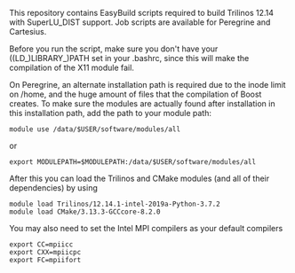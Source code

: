 This repository contains EasyBuild scripts required to build Trilinos 12.14 with SuperLU_DIST support.
Job scripts are available for Peregrine and Cartesius.

Before you run the script, make sure you don't have your ((LD_)LIBRARY_)PATH set in your .bashrc, since this will make the compilation of the X11 module fail.

On Peregrine, an alternate installation path is required due to the inode limit on /home, and the huge amount of files that the compilation of Boost creates.
To make sure the modules are actually found after installation in this installation path, add the path to your module path:

```
module use /data/$USER/software/modules/all
```

or

```
export MODULEPATH=$MODULEPATH:/data/$USER/software/modules/all
```

After this you can load the Trilinos and CMake modules (and all of their dependencies) by using

```
module load Trilinos/12.14.1-intel-2019a-Python-3.7.2
module load CMake/3.13.3-GCCcore-8.2.0
```

You may also need to set the Intel MPI compilers as your default compilers

```
export CC=mpiicc
export CXX=mpiicpc
export FC=mpiifort
```